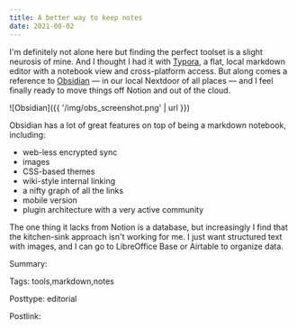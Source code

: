 ```yaml
---
title: A better way to keep notes 
date: 2021-08-02
---
```


I'm definitely not alone here but finding the perfect toolset is a slight neurosis of mine. And I thought I had it with [Typora](http://mikepropst.com/blog/typora-for-windows), a flat, local markdown editor with a notebook view and cross-platform access. But along comes a reference to [Obsidian](https://obsidian.md) — in our local Nextdoor of all places — and I feel finally ready to move things off Notion and out of the cloud.

![Obsidian]({{ '/img/obs_screenshot.png' | url }})

Obsidian has a lot of great features on top of being a markdown notebook, including: 
- web-less encrypted sync
- images
- CSS-based themes
- wiki-style internal linking 
- a nifty graph of all the links
- mobile version
- plugin architecture with a very active community

The one thing it lacks from Notion is a database, but increasingly I find that the kitchen-sink approach isn't working for me. I just want structured text with images, and I can go to LibreOffice Base or Airtable to organize data.



Summary: 



Tags: tools,markdown,notes



Posttype: editorial



Postlink: 



